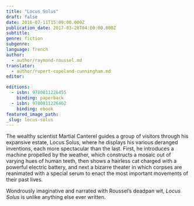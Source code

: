 ```yaml
---
title: "Locus Solus"
draft: false
date: 2016-07-11T15:09:00.000Z
publication_date: 2017-03-28T04:00:00.000Z
subtitle:
genre: fiction
subgenre:
language: french
author:
  - author/raymond-roussel.md
translator:
  - author/rupert-copeland-cunningham.md
editor:

editions:
  - isbn: 9780811226455
    binding: paperback
  - isbn: 9780811226462
    binding: ebook
featured_image_path:
_slug: locus-solus
---
```


The wealthy scientist Martial Canterel guides a group of visitors through his expansive estate, Locus Solus, where he displays his various deranged inventions, each more spectacular than the last. First, he introduces a machine propelled by the weather, which constructs a mosaic out of varying hues of human teeth, then shows a hairless cat charged with a powerful electric battery, and next a bizarre theater in which corpses are reanimated with a special serum to enact the most important movements of their past lives.

Wondrously imaginative and narrated with Roussel’s deadpan wit, _Locus Solus_ is unlike anything else ever written.

